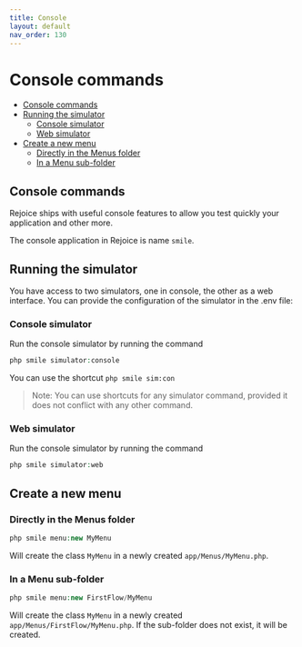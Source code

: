 ```yaml
---
title: Console
layout: default
nav_order: 130
---
```


<h1>Console commands</h1>

- [Console commands](#console-commands)
- [Running the simulator](#running-the-simulator)
  - [Console simulator](#console-simulator)
  - [Web simulator](#web-simulator)
- [Create a new menu](#create-a-new-menu)
  - [Directly in the Menus folder](#directly-in-the-menus-folder)
  - [In a Menu sub-folder](#in-a-menu-sub-folder)


## Console commands
Rejoice ships with useful console features to allow you test quickly your application and other more.

The console application in Rejoice is name `smile`.

## Running the simulator
You have access to two simulators, one in console, the other as a web interface.
You can provide the configuration of the simulator in the .env file:

### Console simulator

Run the console simulator by running the command
```php
php smile simulator:console
```
You can use the shortcut `php smile sim:con`
> Note: You can use shortcuts for any simulator command, provided it does not conflict with any other command.

### Web simulator

Run the console simulator by running the command
```php
php smile simulator:web
```

## Create a new menu
### Directly in the Menus folder
```php
php smile menu:new MyMenu
```

Will create the class `MyMenu` in a newly created `app/Menus/MyMenu.php`.

### In a Menu sub-folder
```php
php smile menu:new FirstFlow/MyMenu
```

Will create the class `MyMenu` in a newly created `app/Menus/FirstFlow/MyMenu.php`.
If the sub-folder does not exist, it will be created.